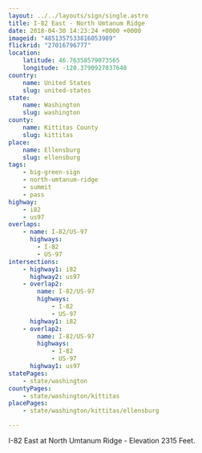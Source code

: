 ```yaml
---
layout: ../../layouts/sign/single.astro
title: I-82 East - North Umtanum Ridge
date: 2018-04-30 14:23:24 +0000 +0000
imageid: "4851357533816053989"
flickrid: "27016796777"
location:
    latitude: 46.76358579073565
    longitude: -120.3790927037648
country:
    name: United States
    slug: united-states
state:
    name: Washington
    slug: washington
county:
    name: Kittitas County
    slug: kittitas
place:
    name: Ellensburg
    slug: ellensburg
tags:
    - big-green-sign
    - north-umtanum-ridge
    - summit
    - pass
highway:
    - i82
    - us97
overlaps:
    - name: I-82/US-97
      highways:
        - I-82
        - US-97
intersections:
    - highway1: i82
      highway2: us97
    - overlap2:
        name: I-82/US-97
        highways:
            - I-82
            - US-97
      highway1: i82
    - overlap2:
        name: I-82/US-97
        highways:
            - I-82
            - US-97
      highway1: us97
statePages:
    - state/washington
countyPages:
    - state/washington/kittitas
placePages:
    - state/washington/kittitas/ellensburg

---
```

I-82 East at North Umtanum Ridge - Elevation 2315 Feet.